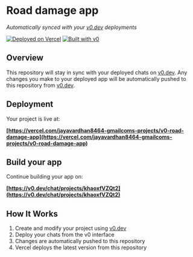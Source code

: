 # Road damage app

*Automatically synced with your [v0.dev](https://v0.dev) deployments*

[![Deployed on Vercel](https://img.shields.io/badge/Deployed%20on-Vercel-black?style=for-the-badge&logo=vercel)](https://vercel.com/jayavardhan8464-gmailcoms-projects/v0-road-damage-app)
[![Built with v0](https://img.shields.io/badge/Built%20with-v0.dev-black?style=for-the-badge)](https://v0.dev/chat/projects/khaoxfVZQt2)

## Overview

This repository will stay in sync with your deployed chats on [v0.dev](https://v0.dev).
Any changes you make to your deployed app will be automatically pushed to this repository from [v0.dev](https://v0.dev).

## Deployment

Your project is live at:

**[https://vercel.com/jayavardhan8464-gmailcoms-projects/v0-road-damage-app](https://vercel.com/jayavardhan8464-gmailcoms-projects/v0-road-damage-app)**

## Build your app

Continue building your app on:

**[https://v0.dev/chat/projects/khaoxfVZQt2](https://v0.dev/chat/projects/khaoxfVZQt2)**

## How It Works

1. Create and modify your project using [v0.dev](https://v0.dev)
2. Deploy your chats from the v0 interface
3. Changes are automatically pushed to this repository
4. Vercel deploys the latest version from this repository
